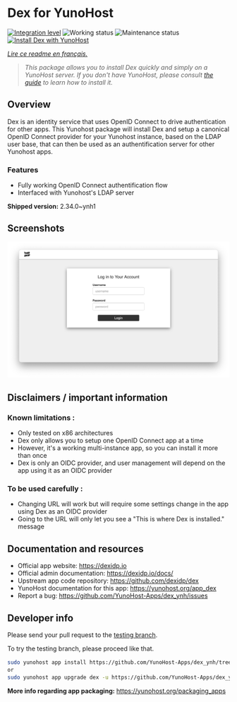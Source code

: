 <!--
N.B.: This README was automatically generated by https://github.com/YunoHost/apps/tree/master/tools/README-generator
It shall NOT be edited by hand.
-->

# Dex for YunoHost

[![Integration level](https://dash.yunohost.org/integration/dex.svg)](https://dash.yunohost.org/appci/app/dex) ![Working status](https://ci-apps.yunohost.org/ci/badges/dex.status.svg) ![Maintenance status](https://ci-apps.yunohost.org/ci/badges/dex.maintain.svg)  
[![Install Dex with YunoHost](https://install-app.yunohost.org/install-with-yunohost.svg)](https://install-app.yunohost.org/?app=dex)

*[Lire ce readme en français.](./README_fr.md)*

> *This package allows you to install Dex quickly and simply on a YunoHost server.
If you don't have YunoHost, please consult [the guide](https://yunohost.org/#/install) to learn how to install it.*

## Overview

Dex is an identity service that uses OpenID Connect to drive authentication for other apps.
This Yunohost package will install Dex and setup a canonical OpenID Connect provider for your Yunohost instance, based on the LDAP user base, that can then be used as an authentification server for other Yunohost apps.

### Features

- Fully working OpenID Connect authentification flow
- Interfaced with Yunohost's LDAP server


**Shipped version:** 2.34.0~ynh1


## Screenshots

![Screenshot of Dex](./doc/screenshots/Dex_screenshot.png)

## Disclaimers / important information

### Known limitations :

   * Only tested on x86 architectures
   * Dex only allows you to setup one OpenID Connect app at a time
   * However, it's a working multi-instance app, so you can install it more than once
   * Dex is only an OIDC provider, and user management will depend on the app using it as an OIDC provider

### To be used carefully :

   * Changing URL will work but will require some settings change in the app using Dex as an OIDC provider
   * Going to the URL will only let you see a "This is where Dex is installed." message

## Documentation and resources

* Official app website: <https://dexidp.io>
* Official admin documentation: <https://dexidp.io/docs/>
* Upstream app code repository: <https://github.com/dexidp/dex>
* YunoHost documentation for this app: <https://yunohost.org/app_dex>
* Report a bug: <https://github.com/YunoHost-Apps/dex_ynh/issues>

## Developer info

Please send your pull request to the [testing branch](https://github.com/YunoHost-Apps/dex_ynh/tree/testing).

To try the testing branch, please proceed like that.

``` bash
sudo yunohost app install https://github.com/YunoHost-Apps/dex_ynh/tree/testing --debug
or
sudo yunohost app upgrade dex -u https://github.com/YunoHost-Apps/dex_ynh/tree/testing --debug
```

**More info regarding app packaging:** <https://yunohost.org/packaging_apps>
